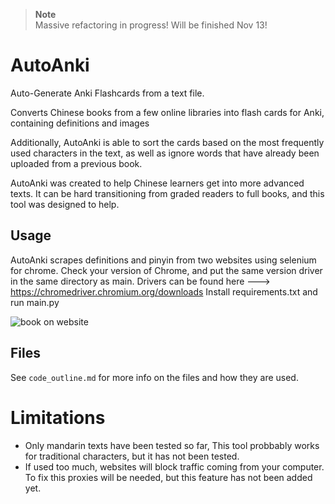 > **Note** <br>
Massive refactoring in progress! Will be finished Nov 13!

# AutoAnki
 Auto-Generate Anki Flashcards from a text file.
 
 Converts Chinese books from a few online libraries into flash cards for Anki, containing definitions and images
 
Additionally, AutoAnki is able to sort the cards based on the most frequently used characters in the text, as well as ignore words that have already been uploaded from a previous book.
 
AutoAnki was created to help Chinese learners get into more advanced texts. It can be hard transitioning from graded readers to full books, and this tool was designed to help.

## Usage

AutoAnki scrapes definitions and pinyin from two websites using selenium for chrome.
Check your version of Chrome, and put the same version driver in the same directory as main.
Drivers can be found here ---> https://chromedriver.chromium.org/downloads
Install requirements.txt and run main.py

![book on website](https://github.com/timmy6figures/AutoAnki/blob/main/bookex.PNG?raw=true)

## Files

See `code_outline.md` for more info on the files and how they are used.


# Limitations

- Only mandarin texts have been tested so far, This tool probbably works for traditional characters, but it has not been tested.
- If used too much, websites will block traffic coming from your computer. To fix this proxies will be needed, but this feature has not been added yet.

 
